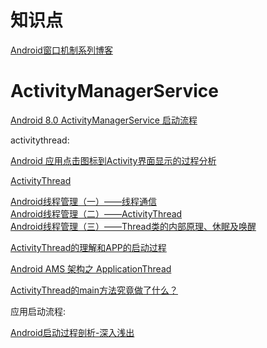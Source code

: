 # 知识点

[Android窗口机制系列博客](https://www.jianshu.com/p/40a9c93b5a8d)

# ActivityManagerService

[Android 8.0 ActivityManagerService 启动流程](https://www.jianshu.com/p/98ccde25a57c?hmsr=toutiao.io&utm_medium=toutiao.io&utm_source=toutiao.io)

activitythread:

[Android 应用点击图标到Activity界面显示的过程分析](http://www.silencedut.com/2016/08/02/Android%20%E5%BA%94%E7%94%A8%E7%82%B9%E5%87%BB%E5%9B%BE%E6%A0%87%E5%88%B0Activity%E7%95%8C%E9%9D%A2%E6%98%BE%E7%A4%BA%E7%9A%84%E8%BF%87%E7%A8%8B%E5%88%86%E6%9E%90/)

[ActivityThread](https://www.jianshu.com/p/d8972b4188df)

[Android线程管理（一）——线程通信](https://www.cnblogs.com/younghao/p/5116819.html)  
[Android线程管理（二）——ActivityThread](https://www.cnblogs.com/younghao/p/5126408.html)  
[Android线程管理（三）——Thread类的内部原理、休眠及唤醒](https://www.cnblogs.com/younghao/p/5141295.html)

[ActivityThread的理解和APP的启动过程](https://blog.csdn.net/hzwailll/article/details/85339714)

[Android AMS 架构之 ApplicationThread](https://a284628487.github.io/2017/09/24/Android-AMS-ApplicationThread/)

[ActivityThread的main方法究竟做了什么？](https://www.jianshu.com/p/0efc71f349c8)

应用启动流程:

[Android启动过程剖析-深入浅出](https://juejin.im/post/5b3885d96fb9a00e687a0708)



